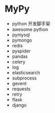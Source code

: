 # MyPy

- python 开发脚手架  
- awesome python  
- pymysql  
- pymongo  
- redis  
- pyspider  
- pandas  
- celery  
- log  
- elasticsearch  
- subprocess  
- gevent  
- requests
- retry
- flask  
- django  
